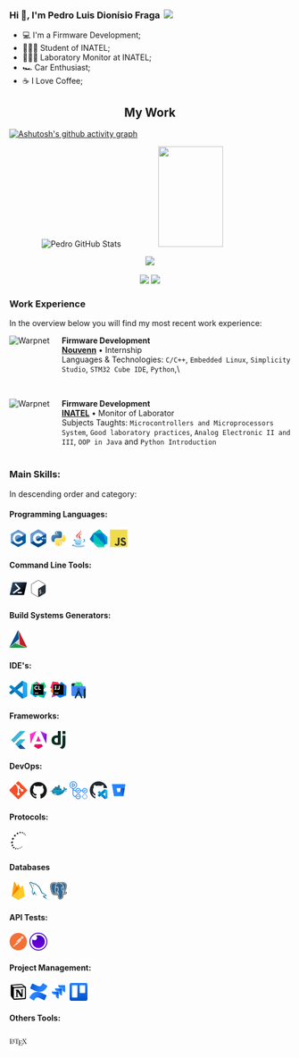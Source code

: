 <!-- Introduction to me -->
<div>
  <!-- Gif to Relax -->
  <img align="right" width=45% src="Assets/pc-without-bg.gif">
  <!-- Others Links -->
  <!-- https://i.pinimg.com/originals/56/25/df/5625df8d2147f6b160f1ef13bd4b8ff5.gif -->
  <!-- https://mir-s3-cdn-cf.behance.net/project_modules/max_1200/2108b1128233439.615236a4da3da.gif -->

  <!-- Resume -->
  <h3 align="left">Hi 👋, I'm Pedro Luis Dionísio Fraga</h3>
  
  - 💻 I'm a Firmware Development;
  - 🧑🏼‍🎓 Student of INATEL;
  - 🧑🏼‍🏫 Laboratory Monitor at INATEL;
  - 🏎️ Car Enthusiast;
  - ☕ I Love Coffee;
</div>

<div align="center"><h2>My Work</h2></div>

<!-- Activity graph -->
[![Ashutosh's github activity graph](https://github-readme-activity-graph.vercel.app/graph?username=PedroLuisDionisioFraga&theme=tokyo-night&line=ff793f&title_color=ff6a2a)](https://github.com/ashutosh00710/github-readme-activity-graph)

<div align="center">
  <!-- Stats  -->
  <img width="48%" height="180px" src="https://github-readme-stats.vercel.app/api?username=PedroLuisDionisioFraga&show_icons=true&count_private=true&title_color=ff4d00&icon_color=1a1ab27&text_color=c9d1d9&bg_color=1a1b27&hide_border=true" alt="Pedro GitHub Stats"/>

  <!-- Streak -->
  <img width="48%" height="180px" src="https://github-readme-streak-stats.herokuapp.com?user=PedroLuisDionisioFraga&theme=tokyonight&ring=ff793f&currStreakNum=white&sideNums=white&border=1a1b27&card_height=205"/>
</div>

<p align="center">
  <img src="https://github-profile-trophy.vercel.app/?username=PedroLuisDionisioFraga&theme=onestar&row=2&no-bg=true&column=3&margin-w=15&margin-h=15&count_private=true"/>
</p>

<div align="center"> <!--
  <a href="https://instagram.com/pedro_dionisio49" target="_blank"><img src="https://img.shields.io/badge/-Instagram-%23E4405F?style=for-the- badge&logo=instagram&logoColor=white"</a> -->
  <a href = "mailto:pedrodfraga@hotmail.com"> <img src="https://img.shields.io/badge/-Email-%23333?style=for-the-badge&logo=gmail&logoColor=white" target="_blank"></a>
  <a href = "https://www.linkedin.com/in/pedro-luis-810a08213"> <img src="https://img.shields.io/badge/LinkedIn-0077B5?style=for-the-badge&logo=linkedin&logoColor=white" target="_blank"></a>
</div>

### Work Experience
In the overview below you will find my most recent work experience:

<!-- Internship in Nouvenn -->
[<img align="left" height="94px" width="94px" alt="Warpnet" src="https://assets-global.website-files.com/63f8f8609e56aaacd69d9bb7/640703f46fe5f33ef30f903f_nouvenn-logo.svg"/>](https://www.nouvenn.com/)

**Firmware Development** \
[**Nouvenn**](https://www.nouvenn.com/) • Internship \
Languages ​​& Technologies: `C/C++`, `Embedded Linux`, `Simplicity Studio`, `STM32 Cube IDE`, `Python`,\
<!-- Featured projects: -->
<br/>

<!-- Monitor of Laboratory in Inatel -->
[<img align="left" height="94px" width="94px" alt="Warpnet" src="https://iot-labs.io/wp-content/uploads/2023/05/Logo-Inatel.png"/>]([https://www.spacex.com/](https://inatel.br/home/))

**Firmware Development** \
[**INATEL**]((https://inatel.br/home/)) • Monitor of Laborator \
Subjects Taughts: `Microcontrollers and Microprocessors System`, `Good laboratory practices`, `Analog Electronic II and III`, `OOP in Java` and `Python Introduction`\
<br/>

 
### Main Skills:
In descending order and category:

#### Programming Languages:
<code><img height="32" src="https://raw.githubusercontent.com/devicons/devicon/master/icons/c/c-original.svg" alt="c"/></code>
<code><img height="32" src="https://raw.githubusercontent.com/devicons/devicon/master/icons/cplusplus/cplusplus-original.svg" alt="cpp"/></code>
<code><img height="32" src="https://github.com/devicons/devicon/blob/master/icons/python/python-original.svg" alt="python"/></code>
<code><img height="32" src="https://github.com/devicons/devicon/blob/master/icons/java/java-original.svg" alt="java"/></code>
<code><img height="32" src="https://github.com/devicons/devicon/blob/master/icons/dart/dart-original.svg" alt="dart"/></code>
<code><img height="32" src="https://github.com/devicons/devicon/blob/master/icons/javascript/javascript-original.svg" alt="javascript"/></code>

#### Command Line Tools:
<code><img height="32" src="https://github.com/devicons/devicon/blob/master/icons/powershell/powershell-original.svg" alt="shell"/></code>
<code><img height="32" src="https://github.com/devicons/devicon/blob/master/icons/bash/bash-original.svg" alt="bash"/></code>

#### Build Systems Generators:
<code><img height="32" src="https://github.com/devicons/devicon/blob/master/icons/cmake/cmake-original.svg" alt="cmake"/></code>

#### IDE's:
<code><img height="32" src="https://github.com/devicons/devicon/blob/master/icons/vscode/vscode-original.svg" alt="vscode"/></code>
<code><img height="32" src="https://github.com/devicons/devicon/blob/master/icons/clion/clion-original.svg" alt="clion"/></code>
<code><img height="32" src="https://github.com/devicons/devicon/blob/master/icons/intellij/intellij-original.svg" alt="intellij"/></code>
<code><img height="32" src="https://github.com/devicons/devicon/blob/master/icons/androidstudio/androidstudio-original.svg" alt="android-studio"/></code>

#### Frameworks:
<code><img height="32" src="https://github.com/devicons/devicon/blob/master/icons/flutter/flutter-original.svg" alt="flutter"/></code>
<code><img height="32" src="https://github.com/devicons/devicon/blob/master/icons/angular/angular-original.svg" alt="angular"/></code>
<code><img height="32" src="https://github.com/devicons/devicon/blob/master/icons/django/django-plain.svg" alt="django"/></code>

#### DevOps:
<code><img height="32" src="https://github.com/devicons/devicon/blob/master/icons/git/git-original.svg" alt="git"/></code>
<code><img height="32" src="https://github.com/devicons/devicon/blob/master/icons/github/github-original.svg" alt="github"/></code>
<code><img height="32" src="https://github.com/devicons/devicon/blob/master/icons/docker/docker-original.svg" alt="docker"/></code>
<code><img height="32" src="https://github.com/devicons/devicon/blob/master/icons/githubactions/githubactions-original.svg" alt="github-actions"/></code>
<code><img height="32" src="https://github.com/devicons/devicon/blob/master/icons/githubcodespaces/githubcodespaces-original.svg" alt="github-codespaces"/></code>
<code><img height="32" src="https://github.com/devicons/devicon/blob/master/icons/bitbucket/bitbucket-original.svg" alt="bitbucket"/></code>

#### Protocols:
<code><img height="32" src="https://github.com/devicons/devicon/blob/master/icons/ssh/ssh-original.svg" alt="ssh"/></code>

#### Databases
<code><img height="32" src="https://github.com/devicons/devicon/blob/master/icons/firebase/firebase-original.svg" alt="firebase"/></code>
<code><img height="32" src="https://github.com/devicons/devicon/blob/master/icons/mysql/mysql-original.svg" alt="mysql"/></code>
<code><img height="32" src="https://github.com/devicons/devicon/blob/master/icons/postgresql/postgresql-original.svg" alt="postgresql"/></code>

#### API Tests:
<code><img height="32" src="https://github.com/devicons/devicon/blob/master/icons/postman/postman-original.svg" alt="postman"/></code>
<code><img height="32" src="https://github.com/devicons/devicon/blob/master/icons/insomnia/insomnia-original.svg" alt="insomnia"/></code>

#### Project Management:
<code><img height="32" src="https://github.com/devicons/devicon/blob/master/icons/notion/notion-original.svg" alt="notion"/></code>
<code><img height="32" src="https://github.com/devicons/devicon/blob/master/icons/confluence/confluence-original.svg" alt="confluence"/></code>
<code><img height="32" src="https://github.com/devicons/devicon/blob/master/icons/jira/jira-original.svg" alt="jira"/></code>
<code><img height="32" src="https://github.com/devicons/devicon/blob/master/icons/trello/trello-original.svg" alt="trello"/></code>

#### Others Tools:
<code><img height="32" src="https://github.com/devicons/devicon/blob/master/icons/latex/latex-original.svg" alt="latex"/></code>

<!--
<div align="center">
<br><p align="centre"><b>Visitors Count</b></p>  
<p align="center"><img align="center" src="https://profile-counter.glitch.me/{PedroLuisDionisioFraga}/count.svg" /></p> 
<br>
</div>-->
